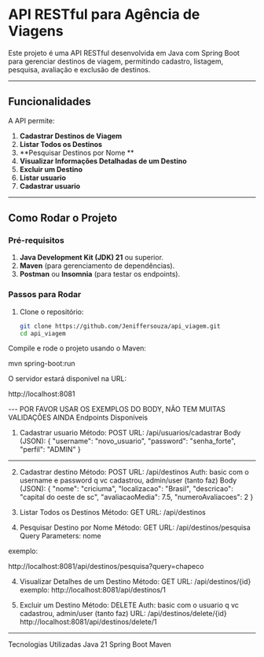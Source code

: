 # API RESTful para Agência de Viagens

Este projeto é uma API RESTful desenvolvida em Java com Spring Boot para gerenciar destinos de viagem, permitindo cadastro, listagem, pesquisa, avaliação e exclusão de destinos.

---

## **Funcionalidades**

A API permite:
1. **Cadastrar Destinos de Viagem**
2. **Listar Todos os Destinos**
3. **Pesquisar Destinos por Nome **
4. **Visualizar Informações Detalhadas de um Destino**
5. **Excluir um Destino**
6. **Listar usuario**
7. **Cadastrar usuario**
   

---

## **Como Rodar o Projeto**

### **Pré-requisitos**
1. **Java Development Kit (JDK) 21** ou superior.
2. **Maven** (para gerenciamento de dependências).
3. **Postman** ou **Insomnia** (para testar os endpoints).

### **Passos para Rodar**
1. Clone o repositório:
   ```bash
   git clone https://github.com/Jeniffersouza/api_viagem.git
   cd api_viagem


Compile e rode o projeto usando o Maven:

mvn spring-boot:run

O servidor estará disponível na URL:

http://localhost:8081

--- POR FAVOR USAR OS EXEMPLOS DO BODY, NÃO TEM MUITAS VALIDAÇÕES AINDA
Endpoints Disponíveis


1. Cadastrar usuario
Método: POST
URL: /api/usuarios/cadastrar
Body (JSON):
{
  "username": "novo_usuario",
  "password": "senha_forte",
  "perfil": "ADMIN"
}


----
2. Cadastrar destino
Método: POST
URL: /api/destinos
Auth: basic com o username e password  q vc cadastrou, admin/user (tanto faz)
Body (JSON):
{
  "nome": "criciuma",
  "localizacao": "Brasil",
  "descricao": "capital do oeste de sc",
  "avaliacaoMedia": 7.5,
  "numeroAvaliacoes": 2
}


3. Listar Todos os Destinos
Método: GET
URL: /api/destinos

3. Pesquisar Destino por Nome 
Método: GET
URL: /api/destinos/pesquisa
Query Parameters:
nome 

exemplo:

http://localhost:8081/api/destinos/pesquisa?query=chapeco



4. Visualizar Detalhes de um Destino
Método: GET
URL: /api/destinos/{id}
exemplo:
http://localhost:8081/api/destinos/1




5. Excluir um Destino
Método: DELETE
Auth: basic com o usuario q vc cadastrou, admin/user (tanto faz)
URL: /api/destinos/delete/{id}
http://localhost:8081/api/destinos/delete/1

-----


Tecnologias Utilizadas
Java 21
Spring Boot
Maven
